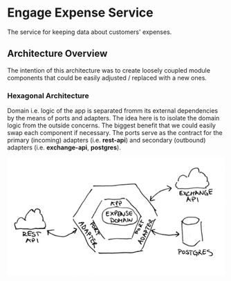 # Engage Expense Service

The service for keeping data about customers' expenses.

## Architecture Overview

The intention of this architecture was to create loosely coupled module components that could be easily adjusted / replaced with a new ones.

### Hexagonal Architecture

Domain i.e. logic of the app is separated fromm its external dependencies by the means of ports and adapters. The idea here is to isolate the domain logic from the outside concerns. The biggest benefit that we could easily swap each component if necessary. The ports serve as the contract for the primary (incoming) adapters (i.e. **rest-api**) and secondary (outbound) adapters (i.e. **exchange-api**, **postgres**).


![Architecture Overview](./docs/images/expense_architecture_overview.png)



